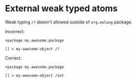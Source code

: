 # External weak typed atoms

Weak typing `/?` doesn't allowed outside of `org.eolang` package.

Incorrect:

```eo
+package my.awesome.package

[] > my-awesome-object /?
```

Correct:

```eo
+package my.awesome.package

[] > my-awesome-object /int
```